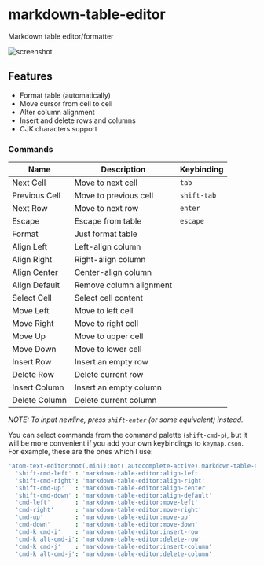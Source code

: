 # markdown-table-editor
Markdown table editor/formatter

![screenshot](https://github.com/susisu/markdown-table-editor/wiki/images/demo.gif)

## Features
* Format table (automatically)
* Move cursor from cell to cell
* Alter column alignment
* Insert and delete rows and columns
* CJK characters support

### Commands
|     Name      |       Description       | Keybinding  |
| ------------- | ----------------------- | ----------- |
| Next Cell     | Move to next cell       | `tab`       |
| Previous Cell | Move to previous cell   | `shift-tab` |
| Next Row      | Move to next row        | `enter`     |
| Escape        | Escape from table       | `escape`    |
| Format        | Just format table       |             |
| Align Left    | Left-align column       |             |
| Align Right   | Right-align column      |             |
| Align Center  | Center-align column     |             |
| Align Default | Remove column alignment |             |
| Select Cell   | Select cell content     |             |
| Move Left     | Move to left cell       |             |
| Move Right    | Move to right cell      |             |
| Move Up       | Move to upper cell      |             |
| Move Down     | Move to lower cell      |             |
| Insert Row    | Insert an empty row     |             |
| Delete Row    | Delete current row      |             |
| Insert Column | Insert an empty column  |             |
| Delete Column | Delete current column   |             |

*NOTE: To input newline, press `shift-enter` (or some equivalent) instead.*

You can select commands from the command palette (`shift-cmd-p`),
but it will be more convenient if you add your own keybindings to `keymap.cson`.
For example, these are the ones which I use:

``` coffee
'atom-text-editor:not(.mini):not(.autocomplete-active).markdown-table-editor-active':
  'shift-cmd-left' : 'markdown-table-editor:align-left'
  'shift-cmd-right': 'markdown-table-editor:align-right'
  'shift-cmd-up'   : 'markdown-table-editor:align-center'
  'shift-cmd-down' : 'markdown-table-editor:align-default'
  'cmd-left'       : 'markdown-table-editor:move-left'
  'cmd-right'      : 'markdown-table-editor:move-right'
  'cmd-up'         : 'markdown-table-editor:move-up'
  'cmd-down'       : 'markdown-table-editor:move-down'
  'cmd-k cmd-i'    : 'markdown-table-editor:insert-row'
  'cmd-k alt-cmd-i': 'markdown-table-editor:delete-row'
  'cmd-k cmd-j'    : 'markdown-table-editor:insert-column'
  'cmd-k alt-cmd-j': 'markdown-table-editor:delete-column'
```
